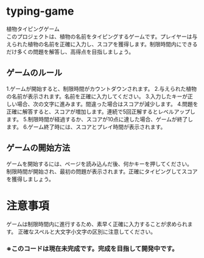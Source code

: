 # typing-game
植物タイピングゲーム<br>
このプロジェクトは、植物の名前をタイピングするゲームです。プレイヤーは与えられた植物の名前を正確に入力し、スコアを獲得します。制限時間内にできるだけ多くの問題を解答し、高得点を目指しましょう。

## ゲームのルール
1.ゲームが開始すると、制限時間がカウントダウンされます。
2.与えられた植物の名前が表示されます。名前を正確に入力してください。
3.入力したキーが正しい場合、次の文字に進みます。間違った場合はスコアが減少します。
4.問題を正確に解答すると、スコアが増加します。連続で5回正解するとレベルアップします。
5.制限時間が経過するか、スコアが10点に達した場合、ゲームが終了します。
6.ゲーム終了時には、スコアとプレイ時間が表示されます。
## ゲームの開始方法
ゲームを開始するには、ページを読み込んだ後、何かキーを押してください。
制限時間が開始され、最初の問題が表示されます。正確にタイピングしてスコアを獲得しましょう。
# 注意事項
ゲームは制限時間内に進行するため、素早く正確に入力することが求められます。
正確なスペルと大文字小文字の区別に注意してください。
### ※このコードは現在未完成です。完成を目指して開発中です。




